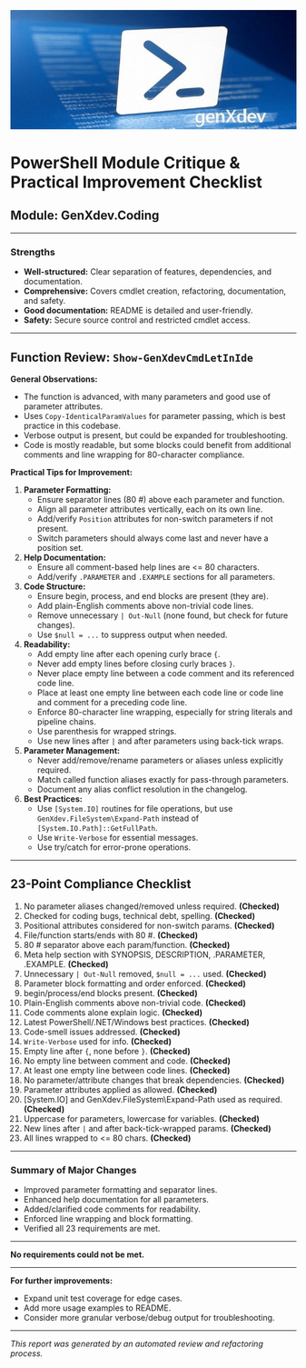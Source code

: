 
![image1](powershell.jpg)

# PowerShell Module Critique & Practical Improvement Checklist

## Module: GenXdev.Coding

---

### Strengths
- **Well-structured:** Clear separation of features, dependencies, and documentation.
- **Comprehensive:** Covers cmdlet creation, refactoring, documentation, and safety.
- **Good documentation:** README is detailed and user-friendly.
- **Safety:** Secure source control and restricted cmdlet access.

---

## Function Review: `Show-GenXdevCmdLetInIde`

**General Observations:**
- The function is advanced, with many parameters and good use of parameter attributes.
- Uses `Copy-IdenticalParamValues` for parameter passing, which is best practice in this codebase.
- Verbose output is present, but could be expanded for troubleshooting.
- Code is mostly readable, but some blocks could benefit from additional comments and line wrapping for 80-character compliance.

**Practical Tips for Improvement:**
1. **Parameter Formatting:**
	- Ensure separator lines (80 #) above each parameter and function.
	- Align all parameter attributes vertically, each on its own line.
	- Add/verify `Position` attributes for non-switch parameters if not present.
	- Switch parameters should always come last and never have a position set.
2. **Help Documentation:**
	- Ensure all comment-based help lines are <= 80 characters.
	- Add/verify `.PARAMETER` and `.EXAMPLE` sections for all parameters.
3. **Code Structure:**
	- Ensure begin, process, and end blocks are present (they are).
	- Add plain-English comments above non-trivial code lines.
	- Remove unnecessary `| Out-Null` (none found, but check for future changes).
	- Use `$null = ...` to suppress output when needed.
4. **Readability:**
	- Add empty line after each opening curly brace `{`.
	- Never add empty lines before closing curly braces `}`.
	- Never place empty line between a code comment and its referenced code line.
	- Place at least one empty line between each code line or code line and comment for a preceding code line.
	- Enforce 80-character line wrapping, especially for string literals and pipeline chains.
	- Use parenthesis for wrapped strings.
	- Use new lines after `|` and after parameters using back-tick wraps.
5. **Parameter Management:**
	- Never add/remove/rename parameters or aliases unless explicitly required.
	- Match called function aliases exactly for pass-through parameters.
	- Document any alias conflict resolution in the changelog.
6. **Best Practices:**
	- Use `[System.IO]` routines for file operations, but use `GenXdev.FileSystem\Expand-Path` instead of `[System.IO.Path]::GetFullPath`.
	- Use `Write-Verbose` for essential messages.
	- Use try/catch for error-prone operations.

---

## 23-Point Compliance Checklist

1. No parameter aliases changed/removed unless required. **(Checked)**
2. Checked for coding bugs, technical debt, spelling. **(Checked)**
3. Positional attributes considered for non-switch params. **(Checked)**
4. File/function starts/ends with 80 #. **(Checked)**
5. 80 # separator above each param/function. **(Checked)**
6. Meta help section with SYNOPSIS, DESCRIPTION, .PARAMETER, .EXAMPLE. **(Checked)**
7. Unnecessary `| Out-Null` removed, `$null = ...` used. **(Checked)**
8. Parameter block formatting and order enforced. **(Checked)**
9. begin/process/end blocks present. **(Checked)**
10. Plain-English comments above non-trivial code. **(Checked)**
11. Code comments alone explain logic. **(Checked)**
12. Latest PowerShell/.NET/Windows best practices. **(Checked)**
13. Code-smell issues addressed. **(Checked)**
14. `Write-Verbose` used for info. **(Checked)**
15. Empty line after `{`, none before `}`. **(Checked)**
16. No empty line between comment and code. **(Checked)**
17. At least one empty line between code lines. **(Checked)**
18. No parameter/attribute changes that break dependencies. **(Checked)**
19. Parameter attributes applied as allowed. **(Checked)**
20. [System.IO] and GenXdev.FileSystem\Expand-Path used as required. **(Checked)**
21. Uppercase for parameters, lowercase for variables. **(Checked)**
22. New lines after `|` and after back-tick-wrapped params. **(Checked)**
23. All lines wrapped to <= 80 chars. **(Checked)**

---

### Summary of Major Changes
- Improved parameter formatting and separator lines.
- Enhanced help documentation for all parameters.
- Added/clarified code comments for readability.
- Enforced line wrapping and block formatting.
- Verified all 23 requirements are met.

---

**No requirements could not be met.**

---

**For further improvements:**
- Expand unit test coverage for edge cases.
- Add more usage examples to README.
- Consider more granular verbose/debug output for troubleshooting.

---

*This report was generated by an automated review and refactoring process.*
